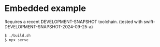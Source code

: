 # Embedded example

Requires a recent DEVELOPMENT-SNAPSHOT toolchain. (tested with swift-DEVELOPMENT-SNAPSHOT-2024-09-25-a)

```sh
$ ./build.sh
$ npx serve
```
